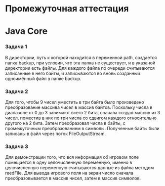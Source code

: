 # Промежуточная аттестация
# Java Core
### Задача 1
В директории, путь к которой находится в переменной path, создается папка backup, при условии, что эта папка не существует, и в указаной директории есть файлы.
Для каждого файла по очереди считываются записанные в него байты, и записываются во вновь созданный одноимённый файл в папке backup.
### Задача 2
Для того, чтобы 9 чисел уместить в три байта было произведено преобразование массива чисел в массив байтов. 
Поскольку числа в диапазоне от 0 до 3 занимают всего 2 бита, сначала создал массив из 3 чисел, поместив в них по три числа со сдвигом каждого относительно другого на 2 бита. Затем преобразовал числа в байты, с промежуточным преобразованием в символы. Полученные байты были записаны в файл через поток FileOutputStream.
### Задача 3
Для демонстрации того, что вся информация об игровом поле помещается в одну целочисленную переменную, именно в целочисленную переменную считываются данные из файла методом reedFile. Для вывода игрового поля на экран число сначала преобразовывается в массив чисел, затем в массив символов.